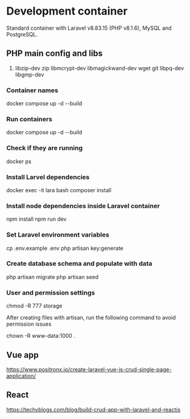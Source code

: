 # Development container

Standard container with Laravel v8.83.15 (PHP v8.1.6), MySQL and PostgreSQL.

## PHP main config and libs

1. libzip-dev zip libmcrypt-dev libmagickwand-dev wget git libpq-dev libgmp-dev

### Container names

docker compose up -d --build

### Run containers

docker compose up -d --build

### Check if they are running

docker ps

### Install Larvel dependencies

docker exec -it lara bash
composer install

### Install node dependencies inside Laravel container

npm install
npm run dev

### Set Laravel environment variables

cp .env.example .env
php artisan key:generate

### Create database schema and populate with data

php artisan migrate
php artisan seed

### User and permission settings

chmod -R 777 storage

After creating files with artisan, run the following command to avoid permission issues

chown -R www-data:1000 .

## Vue app

https://www.positronx.io/create-laravel-vue-js-crud-single-page-application/

## React

https://techvblogs.com/blog/build-crud-app-with-laravel-and-reactjs